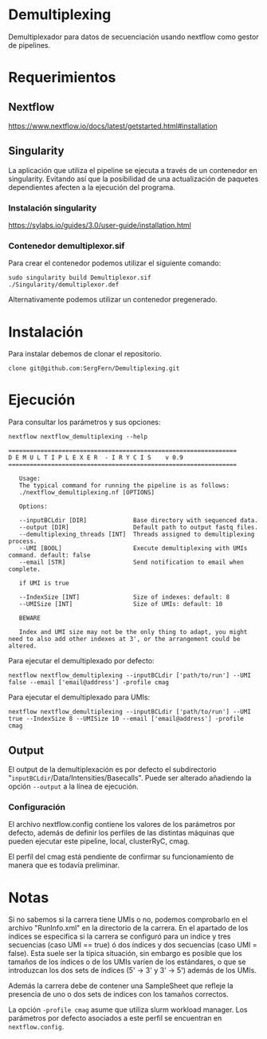 # Demultiplexing
Demultiplexador para datos de secuenciación usando nextflow como gestor de pipelines.

# Requerimientos

## Nextflow

https://www.nextflow.io/docs/latest/getstarted.html#installation

## Singularity

La aplicación que utiliza el pipeline se ejecuta a través de un contenedor en singularity. Evitando así que la posibilidad de una actualización de paquetes dependientes afecten a la ejecución del programa.

### Instalación singularity
https://sylabs.io/guides/3.0/user-guide/installation.html

### Contenedor demultiplexor.sif

Para crear el contenedor podemos utilizar el siguiente comando:
```
sudo singularity build Demultiplexor.sif ./Singularity/demultiplexor.def
```
Alternativamente podemos utilizar un contenedor pregenerado.

# Instalación

Para instalar debemos de clonar el repositorio.
```
clone git@github.com:SergFern/Demultiplexing.git
```

# Ejecución

Para consultar los parámetros y sus opciones:
```
nextflow nextflow_demultiplexing --help
```
```
================================================================
D E M U L T I P L E X E R  - I R Y C I S    v 0.9
================================================================

   Usage:
   The typical command for running the pipeline is as follows:
   ./nextflow_demultiplexing.nf [OPTIONS]

   Options:

   --inputBCLdir [DIR]             Base directory with sequenced data.
   --output [DIR]                  Default path to output fastq files.
   --demultiplexing_threads [INT]  Threads assigned to demultiplexing process.
   --UMI [BOOL]                    Execute demultiplexing with UMIs command. default: false
   --email [STR]                   Send notification to email when complete.

   if UMI is true

   --IndexSize [INT]               Size of indexes: default: 8
   --UMISize [INT]                 Size of UMIs: default: 10

   BEWARE

   Index and UMI size may not be the only thing to adapt, you might need to also add other indexes at 3', or the arrangement could be altered.
```

Para ejecutar el demultiplexado por defecto:
```
nextflow nextflow_demultiplexing --inputBCLdir ['path/to/run'] --UMI false --email ['email@address'] -profile cmag
```
Para ejecutar el demultiplexado para UMIs:
```
nextflow nextflow_demultiplexing --inputBCLdir ['path/to/run'] --UMI true --IndexSize 8 --UMISize 10 --email ['email@address'] -profile cmag
```

## Output

El output de la demultiplexación es por defecto el subdirectorio "`inputBCLdir`/Data/Intensities/Basecalls". Puede ser alterado añadiendo la opción `--output` a la línea de ejecución.

### Configuración

El archivo nextflow.config contiene los valores de los parámetros por defecto, además de definir los perfiles de las distintas máquinas que pueden ejecutar este pipeline, local, clusterRyC, cmag.

El perfíl del cmag está pendiente de confirmar su funcionamiento de manera que es todavía preliminar.

# Notas

Si no sabemos si la carrera tiene UMIs o no, podemos comprobarlo en el archivo "RunInfo.xml" en la directorio de la carrera. En el apartado de los índices se especifica si la carrera se configuró para un indice y tres secuencias (caso UMI == true) ó dos índices y dos secuencias (caso UMI = false).
Esta suele ser la típica situación, sin embargo es posible que los tamaños de los índices o de los UMIs varíen de los estándares, o que se introduzcan los dos sets de índices (5' -> 3' y 3' -> 5') además de los UMIs.

Además la carrera debe de contener una SampleSheet que refleje la presencia de uno o dos sets de indices con los tamaños correctos.

La opción `-profile cmag` asume que utiliza slurm workload manager. Los parámetros por defecto asociados a este perfil se encuentran en `nextflow.config`.
